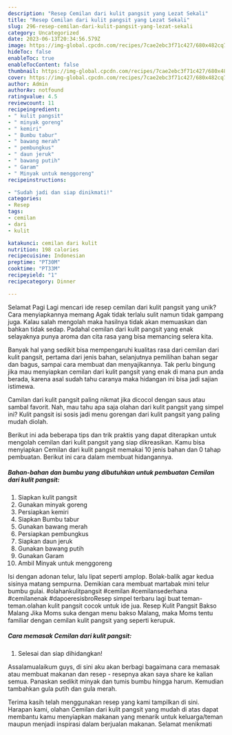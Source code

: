 ```yaml
---
description: "Resep Cemilan dari kulit pangsit yang Lezat Sekali"
title: "Resep Cemilan dari kulit pangsit yang Lezat Sekali"
slug: 296-resep-cemilan-dari-kulit-pangsit-yang-lezat-sekali
category: Uncategorized
date: 2023-06-13T20:34:56.579Z
image: https://img-global.cpcdn.com/recipes/7cae2ebc3f71c427/680x482cq70/cemilan-dari-kulit-pangsit-foto-resep-utama.jpg
hideToc: false
enableToc: true
enableTocContent: false
thumbnail: https://img-global.cpcdn.com/recipes/7cae2ebc3f71c427/680x482cq70/cemilan-dari-kulit-pangsit-foto-resep-utama.jpg
cover: https://img-global.cpcdn.com/recipes/7cae2ebc3f71c427/680x482cq70/cemilan-dari-kulit-pangsit-foto-resep-utama.jpg
author: Admin
authorAv: notfound
ratingvalue: 4.5
reviewcount: 11
recipeingredient:
- " kulit pangsit"
- " minyak goreng"
- " kemiri"
- " Bumbu tabur"
- " bawang merah"
- " pembungkus"
- " daun jeruk"
- " bawang putih"
- " Garam"
- " Minyak untuk menggoreng"
recipeinstructions:

- "Sudah jadi dan siap dinikmati!"
categories:
- Resep
tags:
- cemilan
- dari
- kulit

katakunci: cemilan dari kulit 
nutrition: 198 calories
recipecuisine: Indonesian
preptime: "PT30M"
cooktime: "PT33M"
recipeyield: "1"
recipecategory: Dinner

---
```



Selamat Pagi Lagi mencari ide resep cemilan dari kulit pangsit yang unik? Cara menyiapkannya memang Agak tidak terlalu sulit namun tidak gampang juga. Kalau salah mengolah maka hasilnya tidak akan memuaskan dan bahkan tidak sedap. Padahal cemilan dari kulit pangsit yang enak selayaknya punya aroma dan cita rasa yang bisa memancing selera kita.


Banyak hal yang sedikit bisa mempengaruhi kualitas rasa dari cemilan dari kulit pangsit, pertama dari jenis bahan, selanjutnya pemilihan bahan segar dan bagus, sampai cara membuat dan menyajikannya. Tak perlu bingung jika mau menyiapkan cemilan dari kulit pangsit yang enak di mana pun anda berada, karena asal sudah tahu caranya maka hidangan ini bisa jadi sajian istimewa.

Camilan dari kulit pangsit paling nikmat jika dicocol dengan saus atau sambal favorit. Nah, mau tahu apa saja olahan dari kulit pangsit yang simpel ini? Kulit pangsit isi sosis jadi menu gorengan dari kulit pangsit yang paling mudah diolah.


Berikut ini ada beberapa tips dan trik praktis yang dapat diterapkan untuk mengolah cemilan dari kulit pangsit yang siap dikreasikan. Kamu bisa menyiapkan Cemilan dari kulit pangsit memakai 10 jenis bahan dan 0 tahap pembuatan. Berikut ini cara dalam membuat hidangannya.

<!--inarticleads1-->

##### Bahan-bahan dan bumbu yang dibutuhkan untuk pembuatan Cemilan dari kulit pangsit:

1. Siapkan  kulit pangsit
1. Gunakan  minyak goreng
1. Persiapkan  kemiri
1. Siapkan  Bumbu tabur
1. Gunakan  bawang merah
1. Persiapkan  pembungkus
1. Siapkan  daun jeruk
1. Gunakan  bawang putih
1. Gunakan  Garam
1. Ambil  Minyak untuk menggoreng


Isi dengan adonan telur, lalu lipat seperti amplop. Bolak-balik agar kedua sisinya matang sempurna. Demikian cara membuat martabak mini telur bumbu gulai. #olahankulitpangsit #cemilan #cemilansederhana #cemilanenak #dapoeresisbroResep simpel terbaru lagi buat teman-teman.olahan kulit pangsit cocok untuk ide jua. Resep Kulit Pangsit Bakso Malang Jika Moms suka dengan menu bakso Malang, maka Moms tentu familiar dengan cemilan kulit pangsit yang seperti kerupuk. 

<!--inarticleads2-->

##### Cara memasak Cemilan dari kulit pangsit:


1. Selesai dan siap dihidangkan!

Assalamualaikum guys, di sini aku akan berbagi bagaimana cara memasak atau membuat makanan dan resep - resepnya akan saya share ke kalian semua. Panaskan sedikit minyak dan tumis bumbu hingga harum. Kemudian tambahkan gula putih dan gula merah. 

Terima kasih telah menggunakan resep yang kami tampilkan di sini. Harapan kami, olahan Cemilan dari kulit pangsit yang mudah di atas dapat membantu kamu menyiapkan makanan yang menarik untuk keluarga/teman maupun menjadi inspirasi dalam berjualan makanan. Selamat menikmati
